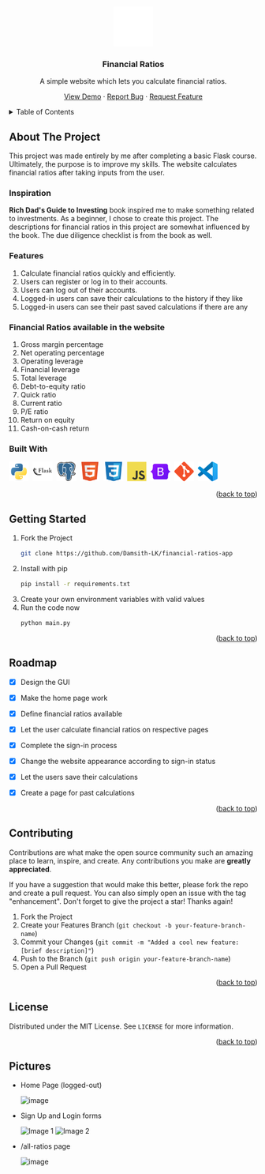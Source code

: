 <a name="readme-top"></a>

<!-- PROJECT SHIELDS -->
<!--[![Contributors][contributors-shield]][contributors-url]
[![Forks][forks-shield]][forks-url]
[![Stargazers][stars-shield]][stars-url]
[![Issues][issues-shield]][issues-url]
[![MIT License][license-shield]][license-url]
[![LinkedIn][linkedin-shield]][linkedin-url]-->



<!-- PROJECT LOGO -->
<br />
<div align="center">
  <a href="https://github.com/othneildrew/Best-README-Template">
    <img src="static/assets/favicon.svg" alt="Logo" width="80" height="80">
  </a>

  <h3 align="center">Financial Ratios</h3>

  <p align="center">
    A simple website which lets you calculate financial ratios.
   
  <a href="#">View Demo</a>
  ·
  <a href="https://github.com/Damsith-LK/financial-ratios-app/issues">Report Bug</a>
  ·
  <a href="https://github.com/Damsith-LK/financial-ratios-app/issues">Request Feature</a>
  </p>
</div>



<!-- TABLE OF CONTENTS -->
<details>
  <summary>Table of Contents</summary>
  <ol>
    <li>
      <a href="#about-the-project">About The Project</a>
      <ul>
        <li><a href="#features">Features</a></li>
        <li><a href="#built-with">Built With</a></li>
      </ul>
    </li>
    <li>
      <a href="#getting-started">Getting Started</a>
      <ul>
        <li><a href="#prerequisites">Prerequisites</a></li>
        <li><a href="#installation">Installation</a></li>
      </ul>
    </li>
    <li><a href="#roadmap">Roadmap</a></li>
    <li><a href="#contributing">Contributing</a></li>
    <li><a href="#license">License</a></li>
  </ol>
</details>


<!-- ABOUT THE PROJECT -->
## About The Project

This project was made entirely by me after completing a basic Flask course. Ultimately, the purpose is to improve my skills. The website calculates financial ratios after taking inputs from the user.

### Inspiration

**Rich Dad's Guide to Investing** book inspired me to make something related to investments. As a beginner, I chose to create this project. The descriptions for financial ratios in this project are somewhat influenced by the book. The due diligence checklist is from the book as well.

### Features
1. Calculate financial ratios quickly and efficiently.
2. Users can register or log in to their accounts.
3. Users can log out of their accounts.
4. Logged-in users can save their calculations to the history if they like
5. Logged-in users can see their past saved calculations if there are any

### Financial Ratios available in the website
1. Gross margin percentage
2. Net operating percentage
3. Operating leverage
4. Financial leverage
5. Total leverage
6. Debt-to-equity ratio
7. Quick ratio
8. Current ratio
9. P/E ratio
10. Return on equity
11. Cash-on-cash return

### Built With

<div>
  <img src="https://github.com/devicons/devicon/blob/55609aa5bd817ff167afce0d965585c92040787a/icons/python/python-original.svg" title="Python" alt="Python" height=40>&nbsp;
  <img src="https://github.com/devicons/devicon/blob/55609aa5bd817ff167afce0d965585c92040787a/icons/flask/flask-original-wordmark.svg" title="Flask" alt="Flask" height=40>&nbsp;
  <img src="https://github.com/devicons/devicon/blob/55609aa5bd817ff167afce0d965585c92040787a/icons/postgresql/postgresql-original.svg" title="Postgresql" alt="Postgresql" height=40>&nbsp;
  <img src="https://github.com/devicons/devicon/blob/55609aa5bd817ff167afce0d965585c92040787a/icons/html5/html5-original.svg" title="HTML" alt="HTML" height=40>&nbsp;
  <img src="https://github.com/devicons/devicon/blob/55609aa5bd817ff167afce0d965585c92040787a/icons/css3/css3-original.svg" title="CSS" alt="CSS" height=40>&nbsp;
  <img src="https://github.com/devicons/devicon/blob/55609aa5bd817ff167afce0d965585c92040787a/icons/javascript/javascript-original.svg" title="Javascript" alt="Javascript" height=40>&nbsp;
  <img src="https://github.com/devicons/devicon/blob/55609aa5bd817ff167afce0d965585c92040787a/icons/bootstrap/bootstrap-original.svg" title="Bootstrap" alt="Bootstrap" height=40>&nbsp;
  <img src="https://github.com/devicons/devicon/blob/55609aa5bd817ff167afce0d965585c92040787a/icons/git/git-original.svg" title="git" alt="git" height=40>&nbsp;
  <img src="https://github.com/devicons/devicon/blob/55609aa5bd817ff167afce0d965585c92040787a/icons/vscode/vscode-original.svg" title="VSCode" alt="VSCode" height=40>&nbsp;
</div>

<p align="right">(<a href="#readme-top">back to top</a>)</p>



<!-- INSTALLATION -->
## Getting Started

1. Fork the Project
   ```sh
   git clone https://github.com/Damsith-LK/financial-ratios-app
   ```
2. Install with pip
   ```sh
   pip install -r requirements.txt
   ```
3. Create your own environment variables with valid values
4. Run the code now
   ```sh
   python main.py
   ```

<p align="right">(<a href="#readme-top">back to top</a>)</p>

<!-- ROADMAP -->
## Roadmap

- [x] Design the GUI
- [x] Make the home page work
- [x] Define financial ratios available
- [x] Let the user calculate financial ratios on respective pages
- [x] Complete the sign-in process
- [x] Change the website appearance according to sign-in status
- [x] Let the users save their calculations
- [x] Create a page for past calculations


<p align="right">(<a href="#readme-top">back to top</a>)</p>



<!-- CONTRIBUTING -->
## Contributing

Contributions are what make the open source community such an amazing place to learn, inspire, and create. Any contributions you make are **greatly appreciated**.

If you have a suggestion that would make this better, please fork the repo and create a pull request. You can also simply open an issue with the tag "enhancement".
Don't forget to give the project a star! Thanks again!

1. Fork the Project
2. Create your Features Branch (`git checkout -b your-feature-branch-name`)
3. Commit your Changes (`git commit -m "Added a cool new feature: [brief description]"`)
4. Push to the Branch (`git push origin your-feature-branch-name`)
5. Open a Pull Request

<p align="right">(<a href="#readme-top">back to top</a>)</p>



<!-- LICENSE -->
## License

Distributed under the MIT License. See `LICENSE` for more information.

<p align="right">(<a href="#readme-top">back to top</a>)</p>

<!-- Pictures -->
## Pictures

- Home Page (logged-out)

  ![image](https://github.com/Damsith-LK/financial-ratios-app/assets/113516635/1bf85705-4027-4d49-a00f-aa9f57e529e0)

- Sign Up and Login forms
    
  <img src="https://github.com/Damsith-LK/financial-ratios-app/assets/113516635/19fb83a5-f6f8-4ae7-b069-b79a59c95076" alt="Image 1">
  <img src="https://github.com/Damsith-LK/financial-ratios-app/assets/113516635/0e8bb4f9-731f-40eb-bda0-6540ff627d86" alt="Image 2">

- /all-ratios page

  ![image](https://github.com/Damsith-LK/financial-ratios-app/assets/113516635/38f9c75c-7a5c-42e2-82df-0be042fc499b)
